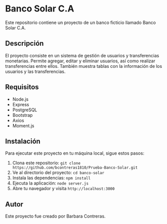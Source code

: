  <h1>Banco Solar C.A</h1>
  <p>Este repositorio contiene un proyecto de un banco ficticio llamado Banco Solar C.A.</p>

  <h2>Descripción</h2>
  <p>El proyecto consiste en un sistema de gestión de usuarios y transferencias monetarias. Permite agregar, editar y eliminar usuarios, así como realizar transferencias entre ellos. También muestra tablas con la información de los usuarios y las transferencias.</p>

  <h2>Requisitos</h2>
  <ul>
    <li>Node.js</li>
    <li>Express</li>
    <li>PostgreSQL</li>
    <li>Bootstrap</li>
    <li>Axios</li>
    <li>Moment.js</li>
  </ul>

  <h2>Instalación</h2>
  <p>Para ejecutar este proyecto en tu máquina local, sigue estos pasos:</p>
  <ol>
    <li>Clona este repositorio: <code>git clone https://github.com/bcontreras1810/Prueba-Banco-Solar.git</code></li>
    <li>Ve al directorio del proyecto: <code>cd banco-solar</code></li>
    <li>Instala las dependencias: <code>npm install</code></li>
    <li>Ejecuta la aplicación: <code>node server.js</code></li>
    <li>Abre tu navegador y visita <code>http://localhost:3000</code></li>
  </ol>

  <h2>Autor</h2>
  <p>Este proyecto fue creado por Barbara Contreras.</p>
